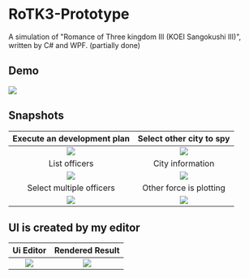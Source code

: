 # RoTK3-Prototype

A simulation of  "Romance of Three kingdom III (KOEI Sangokushi III)", written by C# and WPF.  (partially done)

<h2>Demo</h2>

![](https://r96922081.github.io/images/rtk3_gif1.gif)

<h2>Snapshots</h2> 

Execute an development plan|  Select other city to spy
:-----------:|:------:
![](https://r96922081.github.io/images/rtk3_1.png)|![](https://r96922081.github.io/images/rtk3_2.png)
List officers| City information
![](https://r96922081.github.io/images/rtk3_3.png)|![](https://r96922081.github.io/images/rtk3_4.png)
Select multiple officers| Other force is plotting
![](https://r96922081.github.io/images/rtk3_5.png)|![](https://r96922081.github.io/images/rtk3_6.png)

<h2>UI is created by my editor</h2> 

Ui Editor|  Rendered Result
:-----------:|:------:
![](https://r96922081.github.io/images/rtk3_8.png)|![](https://r96922081.github.io/images/rtk3_7.png)
